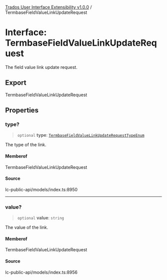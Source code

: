 [Trados User Interface Extensibility v1.0.0](../wiki/globals) / TermbaseFieldValueLinkUpdateRequest

# Interface: TermbaseFieldValueLinkUpdateRequest

The field value link update request.

## Export

TermbaseFieldValueLinkUpdateRequest

## Properties

### type?

> `optional` **type**: [`TermbaseFieldValueLinkUpdateRequestTypeEnum`](../wiki/Type.TermbaseFieldValueLinkUpdateRequestTypeEnum)

The type of the link.

#### Memberof

TermbaseFieldValueLinkUpdateRequest

#### Source

lc-public-api/models/index.ts:8950

***

### value?

> `optional` **value**: `string`

The value of the link.

#### Memberof

TermbaseFieldValueLinkUpdateRequest

#### Source

lc-public-api/models/index.ts:8956
